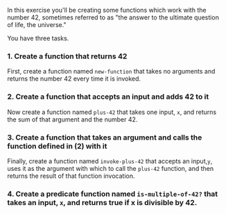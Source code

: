 In this exercise you'll be creating some functions which work with the number 42, sometimes referred to as "the answer to the ultimate question of life, the universe."

You have three tasks.

### 1. Create a function that returns 42

First, create a function named `new-function` that takes no arguments and returns the number 42 every time it is invoked.

### 2. Create a function that accepts an input and adds 42 to it 

Now create a function named `plus-42` that takes one input, `x`, and returns the sum of that argument and the number 42.

### 3. Create a function that takes an argument and calls the function defined in (2) with it

Finally, create a function named `invoke-plus-42` that accepts an input,`y`, uses it as the argument with which to call the `plus-42` function, and then returns the result of that function invocation.

### 4. Create a predicate function named `is-multiple-of-42?`  that takes an input, `x`, and returns true if x is divisible by 42.
